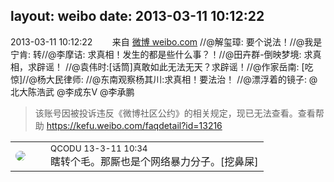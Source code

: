 layout: weibo
date: 2013-03-11 10:12:22
---
<meta name="referrer" content="no-referrer" />

2013-03-11 10:12:22  &nbsp;&nbsp;&nbsp;&nbsp;&nbsp;&nbsp; 来自 <a href="http://weibo.com/" rel="nofollow">微博 weibo.com</a>
//@解玺璋: 要个说法！//@我是宁肯: 转//@李摩诘: 求真相！发生的都是些什么事？！//@田卉群-倒映梦境: 求真相，求辟谣！ //@袁伟时:[话筒]真敢如此无法无天？求辟谣！//@作家岳南: [吃惊]//@杨大民律师: //@东南观察杨其川:求真相！要法治！ //@漂浮着的镜子: @北大陈浩武 @李成东V @李承鹏
>  该账号因被投诉违反《微博社区公约》的相关规定，现已无法查看。查看帮助 https://kefu.weibo.com/faqdetail?id=13216

<table style="width: 100%;">
  <tr>
    <td style="width: 40px;"><img style="border-radius:50%" src="https://tvax1.sinaimg.cn/crop.0.0.512.512.50/6b69631dly8g0l3egwcbcj20e80e8dfu.jpg?KID=imgbed,tva&Expires=1624466388&ssig=EIrmvuTzpz"></td>
    <td colspan="2"><small>QCODU 13-3-11 10:34</small><br/>瞎转个毛。那厮也是个网络暴力分子。[挖鼻屎]</td>
  </tr>
</table>
